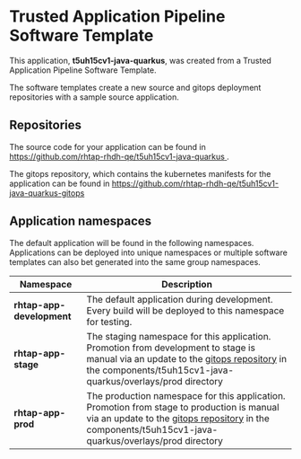 # Trusted Application Pipeline Software Template

This application, **t5uh15cv1-java-quarkus**, was created from a Trusted Application Pipeline Software Template.

The software templates create a new source and gitops deployment repositories with a sample source application. 

## Repositories

The source code for your application can be found in [https://github.com/rhtap-rhdh-qe/t5uh15cv1-java-quarkus ](https://github.com/rhtap-rhdh-qe/t5uh15cv1-java-quarkus ).
 
The gitops repository, which contains the kubernetes manifests for the application can be found in 
[https://github.com/rhtap-rhdh-qe/t5uh15cv1-java-quarkus-gitops ](https://github.com/rhtap-rhdh-qe/t5uh15cv1-java-quarkus-gitops ) 

## Application namespaces 

The default application will be found in the following namespaces. Applications can be deployed into unique namespaces or multiple software templates can also bet generated into the same group namespaces.  

|  Namespace   |  Description   |  
| -------- | -------- |   
| **rhtap-app-development** | The default application during development. Every build will be deployed to this namespace for testing. | 
| **rhtap-app-stage** | The staging namespace for this application. Promotion from development to stage is manual via an update to the [gitops repository](https://github.com/rhtap-rhdh-qe/t5uh15cv1-java-quarkus-gitops ) in the components/t5uh15cv1-java-quarkus/overlays/prod directory |  
| **rhtap-app-prod** | The production namespace for this application. Promotion from stage to production is manual via an update to the [gitops repository](https://github.com/rhtap-rhdh-qe/t5uh15cv1-java-quarkus-gitops ) in the components/t5uh15cv1-java-quarkus/overlays/prod directory | 